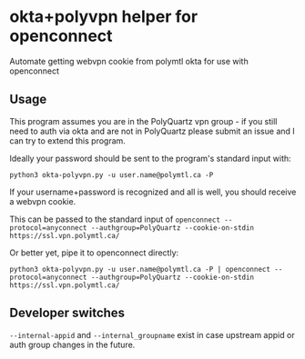 # okta+polyvpn helper for openconnect

Automate getting webvpn cookie from polymtl okta for use with openconnect 

## Usage

This program assumes you are in the PolyQuartz vpn group - if you still need to auth via okta and are not in PolyQuartz please submit an issue and I can try to extend this program.

Ideally your password should be sent to the program's standard input with:

`python3 okta-polyvpn.py -u user.name@polymtl.ca -P`

If your username+password is recognized and all is well, you should receive a webvpn cookie.

This can be passed to the standard input of `openconnect --protocol=anyconnect --authgroup=PolyQuartz --cookie-on-stdin https://ssl.vpn.polymtl.ca/`

Or better yet, pipe it to openconnect directly:

`python3 okta-polyvpn.py -u user.name@polymtl.ca -P | openconnect --protocol=anyconnect --authgroup=PolyQuartz --cookie-on-stdin https://ssl.vpn.polymtl.ca/`


## Developer switches

`--internal-appid` and `--internal_groupname` exist in case upstream appid or auth group changes in the future.
